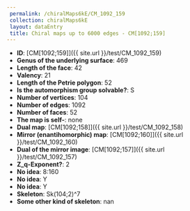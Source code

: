 ```yaml
--- 
 permalink: /chiralMaps6kE/CM_1092_159 
 collection: chiralMaps6kE
 layout: dataEntry
 title: Chiral maps up to 6000 edges - CM[1092;159]
---
```


- **ID**: [CM[1092;159]]({{ site.url }}/test/CM_1092_159)
- **Genus of the underlying surface**: 469
- **Length of the face**: 42
- **Valency**: 21
- **Length of the Petrie polygon**: 52
- **Is the automorphism group solvable?**: S
- **Number of vertices**: 104
- **Number of edges**: 1092
- **Number of faces**: 52
- **The map is self-**: none
- **Dual map**: [CM[1092;158]]({{ site.url }}/test/CM_1092_158)
- **Mirror (enantihomorphic) map**: [CM[1092;160]]({{ site.url }}/test/CM_1092_160)
- **Dual of the mirror image**: [CM[1092;157]]({{ site.url }}/test/CM_1092_157)
- **Z_q-Exponent?**: 2
- **No idea**:  8:160
- **No idea**: Y
- **No idea**: Y
- **Skeleton**: Sk(104;2)^7
- **Some other kind of skeleton**: nan
